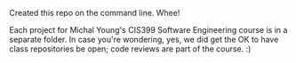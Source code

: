Created this repo on the command line. Whee!

Each project for Michal Young's CIS399 Software Engineering course is in a separate folder. In case you're wondering, yes, we did get the OK to have class repositories be open; code reviews are part of the course. :)
